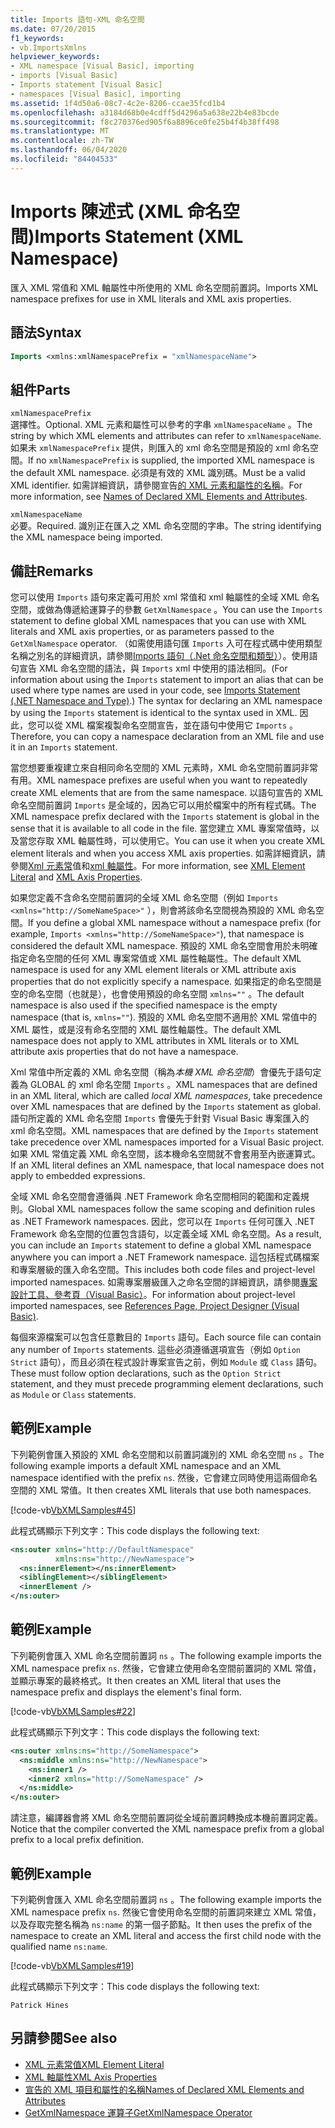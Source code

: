 ```yaml
---
title: Imports 語句-XML 命名空間
ms.date: 07/20/2015
f1_keywords:
- vb.ImportsXmlns
helpviewer_keywords:
- XML namespace [Visual Basic], importing
- imports [Visual Basic]
- Imports statement [Visual Basic]
- namespaces [Visual Basic], importing
ms.assetid: 1f4d50a6-08c7-4c2e-8206-ccae35fcd1b4
ms.openlocfilehash: a3184d68b0e4cdff5d4296a5a638e22b4e83bcde
ms.sourcegitcommit: f8c270376ed905f6a8896ce0fe25b4f4b38ff498
ms.translationtype: MT
ms.contentlocale: zh-TW
ms.lasthandoff: 06/04/2020
ms.locfileid: "84404533"
---
```

# <a name="imports-statement-xml-namespace"></a><span data-ttu-id="95937-102">Imports 陳述式 (XML 命名空間)</span><span class="sxs-lookup"><span data-stu-id="95937-102">Imports Statement (XML Namespace)</span></span>

<span data-ttu-id="95937-103">匯入 XML 常值和 XML 軸屬性中所使用的 XML 命名空間前置詞。</span><span class="sxs-lookup"><span data-stu-id="95937-103">Imports XML namespace prefixes for use in XML literals and XML axis properties.</span></span>

## <a name="syntax"></a><span data-ttu-id="95937-104">語法</span><span class="sxs-lookup"><span data-stu-id="95937-104">Syntax</span></span>

```vb
Imports <xmlns:xmlNamespacePrefix = "xmlNamespaceName">
```

## <a name="parts"></a><span data-ttu-id="95937-105">組件</span><span class="sxs-lookup"><span data-stu-id="95937-105">Parts</span></span>

`xmlNamespacePrefix`  
<span data-ttu-id="95937-106">選擇性。</span><span class="sxs-lookup"><span data-stu-id="95937-106">Optional.</span></span> <span data-ttu-id="95937-107">XML 元素和屬性可以參考的字串 `xmlNamespaceName` 。</span><span class="sxs-lookup"><span data-stu-id="95937-107">The string by which XML elements and attributes can refer to `xmlNamespaceName`.</span></span> <span data-ttu-id="95937-108">如果未 `xmlNamespacePrefix` 提供，則匯入的 xml 命名空間是預設的 xml 命名空間。</span><span class="sxs-lookup"><span data-stu-id="95937-108">If no `xmlNamespacePrefix` is supplied, the imported XML namespace is the default XML namespace.</span></span> <span data-ttu-id="95937-109">必須是有效的 XML 識別碼。</span><span class="sxs-lookup"><span data-stu-id="95937-109">Must be a valid XML identifier.</span></span> <span data-ttu-id="95937-110">如需詳細資訊，請參閱宣告[的 XML 元素和屬性的名稱](../../programming-guide/language-features/xml/names-of-declared-xml-elements-and-attributes.md)。</span><span class="sxs-lookup"><span data-stu-id="95937-110">For more information, see [Names of Declared XML Elements and Attributes](../../programming-guide/language-features/xml/names-of-declared-xml-elements-and-attributes.md).</span></span>

`xmlNamespaceName`  
<span data-ttu-id="95937-111">必要。</span><span class="sxs-lookup"><span data-stu-id="95937-111">Required.</span></span> <span data-ttu-id="95937-112">識別正在匯入之 XML 命名空間的字串。</span><span class="sxs-lookup"><span data-stu-id="95937-112">The string identifying the XML namespace being imported.</span></span>

## <a name="remarks"></a><span data-ttu-id="95937-113">備註</span><span class="sxs-lookup"><span data-stu-id="95937-113">Remarks</span></span>

<span data-ttu-id="95937-114">您可以使用 `Imports` 語句來定義可用於 xml 常值和 xml 軸屬性的全域 XML 命名空間，或做為傳遞給運算子的參數 `GetXmlNamespace` 。</span><span class="sxs-lookup"><span data-stu-id="95937-114">You can use the `Imports` statement to define global XML namespaces that you can use with XML literals and XML axis properties, or as parameters passed to the `GetXmlNamespace` operator.</span></span> <span data-ttu-id="95937-115">（如需使用語句匯 `Imports` 入可在程式碼中使用類型名稱之別名的詳細資訊，請參閱[Imports 語句（.Net 命名空間和類型）](imports-statement-net-namespace-and-type.md)）。使用語句宣告 XML 命名空間的語法，與 `Imports` xml 中使用的語法相同。</span><span class="sxs-lookup"><span data-stu-id="95937-115">(For information about using the `Imports` statement to import an alias that can be used where type names are used in your code, see [Imports Statement (.NET Namespace and Type)](imports-statement-net-namespace-and-type.md).) The syntax for declaring an XML namespace by using the `Imports` statement is identical to the syntax used in XML.</span></span> <span data-ttu-id="95937-116">因此，您可以從 XML 檔案複製命名空間宣告，並在語句中使用它 `Imports` 。</span><span class="sxs-lookup"><span data-stu-id="95937-116">Therefore, you can copy a namespace declaration from an XML file and use it in an `Imports` statement.</span></span>

<span data-ttu-id="95937-117">當您想要重複建立來自相同命名空間的 XML 元素時，XML 命名空間前置詞非常有用。</span><span class="sxs-lookup"><span data-stu-id="95937-117">XML namespace prefixes are useful when you want to repeatedly create XML elements that are from the same namespace.</span></span> <span data-ttu-id="95937-118">以語句宣告的 XML 命名空間前置詞 `Imports` 是全域的，因為它可以用於檔案中的所有程式碼。</span><span class="sxs-lookup"><span data-stu-id="95937-118">The XML namespace prefix declared with the `Imports` statement is global in the sense that it is available to all code in the file.</span></span> <span data-ttu-id="95937-119">當您建立 XML 專案常值時，以及當您存取 XML 軸屬性時，可以使用它。</span><span class="sxs-lookup"><span data-stu-id="95937-119">You can use it when you create XML element literals and when you access XML axis properties.</span></span> <span data-ttu-id="95937-120">如需詳細資訊，請參閱[Xml 元素常](../xml-literals/xml-element-literal.md)值和[xml 軸屬性](../xml-axis/index.md)。</span><span class="sxs-lookup"><span data-stu-id="95937-120">For more information, see [XML Element Literal](../xml-literals/xml-element-literal.md) and [XML Axis Properties](../xml-axis/index.md).</span></span>

<span data-ttu-id="95937-121">如果您定義不含命名空間前置詞的全域 XML 命名空間（例如 `Imports <xmlns="http://SomeNameSpace>"` ），則會將該命名空間視為預設的 XML 命名空間。</span><span class="sxs-lookup"><span data-stu-id="95937-121">If you define a global XML namespace without a namespace prefix (for example, `Imports <xmlns="http://SomeNameSpace>"`), that namespace is considered the default XML namespace.</span></span> <span data-ttu-id="95937-122">預設的 XML 命名空間會用於未明確指定命名空間的任何 XML 專案常值或 XML 屬性軸屬性。</span><span class="sxs-lookup"><span data-stu-id="95937-122">The default XML namespace is used for any XML element literals or XML attribute axis properties that do not explicitly specify a namespace.</span></span> <span data-ttu-id="95937-123">如果指定的命名空間是空的命名空間（也就是），也會使用預設的命名空間 `xmlns=""` 。</span><span class="sxs-lookup"><span data-stu-id="95937-123">The default namespace is also used if the specified namespace is the empty namespace (that is, `xmlns=""`).</span></span> <span data-ttu-id="95937-124">預設的 XML 命名空間不適用於 XML 常值中的 XML 屬性，或是沒有命名空間的 XML 屬性軸屬性。</span><span class="sxs-lookup"><span data-stu-id="95937-124">The default XML namespace does not apply to XML attributes in XML literals or to XML attribute axis properties that do not have a namespace.</span></span>

<span data-ttu-id="95937-125">Xml 常值中所定義的 XML 命名空間（稱為*本機 XML 命名空間*）會優先于語句定義為 GLOBAL 的 xml 命名空間 `Imports` 。</span><span class="sxs-lookup"><span data-stu-id="95937-125">XML namespaces that are defined in an XML literal, which are called *local XML namespaces*, take precedence over XML namespaces that are defined by the `Imports` statement as global.</span></span> <span data-ttu-id="95937-126">語句所定義的 XML 命名空間 `Imports` 會優先于針對 Visual Basic 專案匯入的 xml 命名空間。</span><span class="sxs-lookup"><span data-stu-id="95937-126">XML namespaces that are defined by the `Imports` statement take precedence over XML namespaces imported for a Visual Basic project.</span></span> <span data-ttu-id="95937-127">如果 XML 常值定義 XML 命名空間，該本機命名空間就不會套用至內嵌運算式。</span><span class="sxs-lookup"><span data-stu-id="95937-127">If an XML literal defines an XML namespace, that local namespace does not apply to embedded expressions.</span></span>

<span data-ttu-id="95937-128">全域 XML 命名空間會遵循與 .NET Framework 命名空間相同的範圍和定義規則。</span><span class="sxs-lookup"><span data-stu-id="95937-128">Global XML namespaces follow the same scoping and definition rules as .NET Framework namespaces.</span></span> <span data-ttu-id="95937-129">因此，您可以在 `Imports` 任何可匯入 .NET Framework 命名空間的位置包含語句，以定義全域 XML 命名空間。</span><span class="sxs-lookup"><span data-stu-id="95937-129">As a result, you can include an `Imports` statement to define a global XML namespace anywhere you can import a .NET Framework namespace.</span></span> <span data-ttu-id="95937-130">這包括程式碼檔案和專案層級的匯入命名空間。</span><span class="sxs-lookup"><span data-stu-id="95937-130">This includes both code files and project-level imported namespaces.</span></span> <span data-ttu-id="95937-131">如需專案層級匯入之命名空間的詳細資訊，請參閱[專案設計工具、參考頁（Visual Basic）](/visualstudio/ide/reference/references-page-project-designer-visual-basic)。</span><span class="sxs-lookup"><span data-stu-id="95937-131">For information about project-level imported namespaces, see [References Page, Project Designer (Visual Basic)](/visualstudio/ide/reference/references-page-project-designer-visual-basic).</span></span>

<span data-ttu-id="95937-132">每個來源檔案可以包含任意數目的 `Imports` 語句。</span><span class="sxs-lookup"><span data-stu-id="95937-132">Each source file can contain any number of `Imports` statements.</span></span> <span data-ttu-id="95937-133">這些必須遵循選項宣告（例如 `Option Strict` 語句），而且必須在程式設計專案宣告之前，例如 `Module` 或 `Class` 語句。</span><span class="sxs-lookup"><span data-stu-id="95937-133">These must follow option declarations, such as the `Option Strict` statement, and they must precede programming element declarations, such as `Module` or `Class` statements.</span></span>

## <a name="example"></a><span data-ttu-id="95937-134">範例</span><span class="sxs-lookup"><span data-stu-id="95937-134">Example</span></span>

<span data-ttu-id="95937-135">下列範例會匯入預設的 XML 命名空間和以前置詞識別的 XML 命名空間 `ns` 。</span><span class="sxs-lookup"><span data-stu-id="95937-135">The following example imports a default XML namespace and an XML namespace identified with the prefix `ns`.</span></span> <span data-ttu-id="95937-136">然後，它會建立同時使用這兩個命名空間的 XML 常值。</span><span class="sxs-lookup"><span data-stu-id="95937-136">It then creates XML literals that use both namespaces.</span></span>

[!code-vb[VbXMLSamples#45](~/samples/snippets/visualbasic/VS_Snippets_VBCSharp/VbXMLSamples/VB/Module1.vb#45)]

<span data-ttu-id="95937-137">此程式碼顯示下列文字：</span><span class="sxs-lookup"><span data-stu-id="95937-137">This code displays the following text:</span></span>

```xml
<ns:outer xmlns="http://DefaultNamespace"
          xmlns:ns="http://NewNamespace">
  <ns:innerElement></ns:innerElement>
  <siblingElement></siblingElement>
  <innerElement />
</ns:outer>
```

## <a name="example"></a><span data-ttu-id="95937-138">範例</span><span class="sxs-lookup"><span data-stu-id="95937-138">Example</span></span>

<span data-ttu-id="95937-139">下列範例會匯入 XML 命名空間前置詞 `ns` 。</span><span class="sxs-lookup"><span data-stu-id="95937-139">The following example imports the XML namespace prefix `ns`.</span></span> <span data-ttu-id="95937-140">然後，它會建立使用命名空間前置詞的 XML 常值，並顯示專案的最終格式。</span><span class="sxs-lookup"><span data-stu-id="95937-140">It then creates an XML literal that uses the namespace prefix and displays the element's final form.</span></span>

[!code-vb[VbXMLSamples#22](~/samples/snippets/visualbasic/VS_Snippets_VBCSharp/VbXMLSamples/VB/XMLSamples10.vb#22)]

<span data-ttu-id="95937-141">此程式碼顯示下列文字：</span><span class="sxs-lookup"><span data-stu-id="95937-141">This code displays the following text:</span></span>

```xml
<ns:outer xmlns:ns="http://SomeNamespace">
  <ns:middle xmlns:ns="http://NewNamespace">
    <ns:inner1 />
    <inner2 xmlns="http://SomeNamespace" />
  </ns:middle>
</ns:outer>
```

<span data-ttu-id="95937-142">請注意，編譯器會將 XML 命名空間前置詞從全域前置詞轉換成本機前置詞定義。</span><span class="sxs-lookup"><span data-stu-id="95937-142">Notice that the compiler converted the XML namespace prefix from a global prefix to a local prefix definition.</span></span>

## <a name="example"></a><span data-ttu-id="95937-143">範例</span><span class="sxs-lookup"><span data-stu-id="95937-143">Example</span></span>

<span data-ttu-id="95937-144">下列範例會匯入 XML 命名空間前置詞 `ns` 。</span><span class="sxs-lookup"><span data-stu-id="95937-144">The following example imports the XML namespace prefix `ns`.</span></span> <span data-ttu-id="95937-145">然後它會使用命名空間的前置詞來建立 XML 常值，以及存取完整名稱為 `ns:name` 的第一個子節點。</span><span class="sxs-lookup"><span data-stu-id="95937-145">It then uses the prefix of the namespace to create an XML literal and access the first child node with the qualified name `ns:name`.</span></span>

[!code-vb[VbXMLSamples#19](~/samples/snippets/visualbasic/VS_Snippets_VBCSharp/VbXMLSamples/VB/XMLSamples8.vb#19)]

<span data-ttu-id="95937-146">此程式碼顯示下列文字：</span><span class="sxs-lookup"><span data-stu-id="95937-146">This code displays the following text:</span></span>

`Patrick Hines`

## <a name="see-also"></a><span data-ttu-id="95937-147">另請參閱</span><span class="sxs-lookup"><span data-stu-id="95937-147">See also</span></span>

- [<span data-ttu-id="95937-148">XML 元素常值</span><span class="sxs-lookup"><span data-stu-id="95937-148">XML Element Literal</span></span>](../xml-literals/xml-element-literal.md)
- [<span data-ttu-id="95937-149">XML 軸屬性</span><span class="sxs-lookup"><span data-stu-id="95937-149">XML Axis Properties</span></span>](../xml-axis/index.md)
- [<span data-ttu-id="95937-150">宣告的 XML 項目和屬性的名稱</span><span class="sxs-lookup"><span data-stu-id="95937-150">Names of Declared XML Elements and Attributes</span></span>](../../programming-guide/language-features/xml/names-of-declared-xml-elements-and-attributes.md)
- [<span data-ttu-id="95937-151">GetXmlNamespace 運算子</span><span class="sxs-lookup"><span data-stu-id="95937-151">GetXmlNamespace Operator</span></span>](../operators/getxmlnamespace-operator.md)
